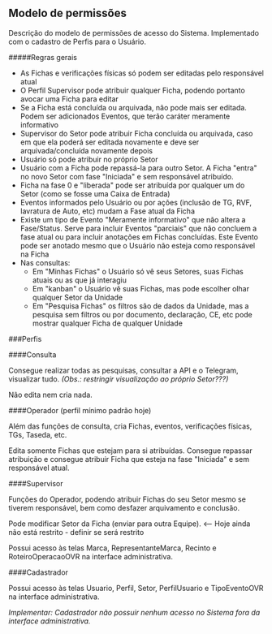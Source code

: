 ## Modelo de permissões

Descrição do modelo de permissões de  acesso do Sistema. 
Implementado com o cadastro de Perfis para o  Usuário.

#####Regras gerais
- As Fichas e verificações físicas só podem ser editadas pelo responsável atual
- O Perfil Supervisor pode atribuir qualquer Ficha, podendo portanto avocar uma Ficha para editar
- Se a Ficha está concluída ou arquivada, não pode mais ser editada. Podem ser adicionados Eventos, que terão
caráter meramente informativo
- Supervisor do Setor pode atribuir Ficha concluída ou arquivada, caso em que ela poderá ser editada novamente 
e deve ser arquivada/concluída novamente depois
- Usuário só pode atribuir no próprio Setor
- Usuário com a Ficha pode repassá-la para outro Setor. A Ficha "entra" no novo Setor com fase "Iniciada" e sem 
responsável atribuído.
- Ficha na fase 0 e "liberada" pode ser atribuída por qualquer um do Setor (como se fosse uma Caixa de Entrada)
- Eventos informados pelo Usuário ou por ações (inclusão de TG, RVF, lavratura de Auto, etc) mudam a Fase atual da Ficha
- Existe um tipo de Evento "Meramente informativo" que não altera a Fase/Status. Serve para incluir Eventos "parciais" que
  não concluem a fase atual ou para incluir anotações em Fichas concluídas. Este Evento pode ser anotado mesmo que o 
  Usuário não esteja como responsável na Ficha
- Nas consultas:
  - Em "Minhas Fichas" o Usuário só vê seus Setores, suas Fichas atuais ou as que já interagiu
  - Em "kanban" o Usuário vê suas Fichas, mas pode escolher olhar qualquer Setor da Unidade
  - Em "Pesquisa Fichas" os filtros são de dados da Unidade, mas a pesquisa sem filtros ou por documento, declaração, CE,
    etc pode mostrar qualquer Ficha de qualquer Unidade
 
###Perfis

####Consulta 

Consegue realizar todas as pesquisas, consultar a API e o Telegram, visualizar tudo. 
*(Obs.: restringir visualização ao próprio Setor???)*

Não edita nem cria nada.

####Operador (perfil mínimo padrão hoje)

Além das funções de consulta, cria Fichas, eventos, verificações físicas, TGs, Taseda, etc.

Edita somente Fichas que estejam para si atribuídas. Consegue repassar atribuição e consegue atribuir Ficha que esteja 
na fase "Iniciada" e sem responsável atual.

####Supervisor

Funções do Operador, podendo atribuir Fichas do seu Setor mesmo se tiverem responsável, bem como desfazer arquivamento e
conclusão.
 
Pode modificar Setor da Ficha (enviar para outra Equipe). <-- Hoje ainda não está restrito - definir se será restrito

Possui acesso às telas Marca, RepresentanteMarca, Recinto e RoteiroOperacaoOVR na interface administrativa.

####Cadastrador

Possui acesso às telas Usuario, Perfil, Setor, PerfilUsuario e TipoEventoOVR na interface administrativa.

*Implementar: Cadastrador não possuir nenhum acesso no Sistema fora da interface administrativa.*
